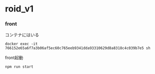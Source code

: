 # roid_v1

### front
コンテナにはいる
```
docker exec -it 766152e65a6f7a3b06af5ec60c765eeb9341dda93310629d8a8318c4c039b7e5 sh
```
front起動
```
npm run start
```